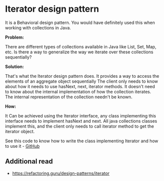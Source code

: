 # Iterator design pattern

It is a Behavioral design pattern. You would have definitely used this when working with collections in Java.

**Problem:**

There are different types of collections available in Java like List, Set, Map, etc. Is there a way to generalize
the way we iterate over these collections sequentially?

**Solution:**

That's what the Iterator design pattern does. It provides a way to access the elements of an aggregate object sequentially
The client only needs to know about how it needs to use hasNext, next, iterator methods. It doesn't need to know about the
internal implementation of how the collection iterates. The internal representation of the collection needn't be known.

**How:**

It Can be achieved using the Iterator interface, any class implementing this interface needs to implement hasNext and next.
All java collections classes implement this, and the client only needs to call iterator method to get the iterator object.

See this code to know how to write the class implementing Iterator and how to use it - [GitHub](https://github.com/chaitanya-basava/CS5343-Assignments/blob/main/assignment4/SinglyLinkedList.java) 

## Additional read
- https://refactoring.guru/design-patterns/iterator
